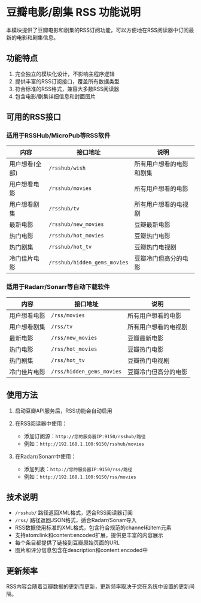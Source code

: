 # 豆瓣电影/剧集 RSS 功能说明

本模块提供了豆瓣电影和剧集的RSS订阅功能，可以方便地在RSS阅读器中订阅最新的电影和剧集信息。

## 功能特点

1. 完全独立的模块化设计，不影响主程序逻辑
2. 提供丰富的RSS订阅接口，覆盖所有数据类型
3. 符合标准的RSS格式，兼容大多数RSS阅读器
4. 包含电影/剧集详细信息和封面图片

## 可用的RSS接口

### 适用于RSSHub/MicroPub等RSS软件

| 内容 | 接口地址 | 说明 |
| ---- | ---- | ---- |
| 用户想看(全部) | `/rsshub/wish` | 所有用户想看的电影和剧集 |
| 用户想看电影 | `/rsshub/movies` | 所有用户想看的电影 |
| 用户想看剧集 | `/rsshub/tv` | 所有用户想看的电视剧 |
| 最新电影 | `/rsshub/new_movies` | 豆瓣最新电影 |
| 热门电影 | `/rsshub/hot_movies` | 豆瓣热门电影 |
| 热门剧集 | `/rsshub/hot_tv` | 豆瓣热门电视剧 |
| 冷门佳片电影 | `/rsshub/hidden_gems_movies` | 豆瓣冷门但高分的电影 |

### 适用于Radarr/Sonarr等自动下载软件

| 内容 | 接口地址 | 说明 |
| ---- | ---- | ---- |
| 用户想看电影 | `/rss/movies` | 所有用户想看的电影 |
| 用户想看剧集 | `/rss/tv` | 所有用户想看的电视剧 |
| 最新电影 | `/rss/new_movies` | 豆瓣最新电影 |
| 热门电影 | `/rss/hot_movies` | 豆瓣热门电影 |
| 热门剧集 | `/rss/hot_tv` | 豆瓣热门电视剧 |
| 冷门佳片电影 | `/rss/hidden_gems_movies` | 豆瓣冷门但高分的电影 |

## 使用方法

1. 启动豆瓣API服务后，RSS功能会自动启用

2. 在RSS阅读器中使用：
   - 添加订阅源：`http://您的服务器IP:9150/rsshub/路径`
   - 例如：`http://192.168.1.100:9150/rsshub/movies`

3. 在Radarr/Sonarr中使用：
   - 添加列表：`http://您的服务器IP:9150/rss/路径`
   - 例如：`http://192.168.1.100:9150/rss/movies`

## 技术说明

- `/rsshub/` 路径返回XML格式，适合RSS阅读器订阅
- `/rss/` 路径返回JSON格式，适合Radarr/Sonarr导入
- RSS数据使用标准的XML格式，包含符合规范的channel和item元素
- 支持atom:link和content:encoded扩展，提供更丰富的内容展示
- 每个条目都提供了链接到豆瓣原始页面的URL
- 图片和评分信息包含在description和content:encoded中

## 更新频率

RSS内容会随着豆瓣数据的更新而更新，更新频率取决于您在系统中设置的更新间隔。
